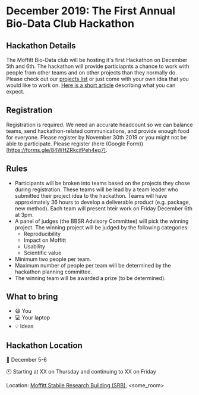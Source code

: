 # December 2019: The First Annual Bio-Data Club Hackathon

## Hackathon Details

The Moffitt Bio-Data club will be hosting it's first Hackathon on December 5th and 6th. The hackathon will provide particiapnts a chance to work with people from other teams and on other projects than they normally do. Please check out our [projects list](https://github.com/pstew/biodataclub/blob/master/meetings/december_2019/Project_descriptions.md) or just come with your own idea that you would like to work on. [Here is a short article](https://www.rasmussen.edu/degrees/technology/blog/what-is-a-hackathon/) describing what you can expect.

## Registration
Registration is required. We need an accurate headcount so we can balance teams, send hackathon-related communications, and provide enough food for everyone. Please register by November 30th 2019 or you might not be able to participate. Please register (here (Google Form))[https://forms.gle/84WHZRkcjfPeh4eg7].

## Rules
- Participants will be broken into teams based on the projects they chose during registration. These teams will be lead by a team leader who submitted their project idea to the hackathon. Teams will have approximately 36 hours to develop a deliverable product (e.g. package, new method). Each team will present hteir work on Friday December 6th at 3pm. 
- A panel of judges (the BBSR Advisory Committee) will pick the winning project. The winning project will be judged by the following categories:
  - Reproducibility
  - Impact on Moffitt
  - Usability
  - Scientific value
- Minimum two people per team.
- Maximum number of people per team will be determined by the hackathon planning committee.
- The winning team will be awarded a prize (to be determined).

## What to bring 

- :smile: You
- :computer: Your laptop
- :bulb: Ideas

## Hackathon Location

:calendar: December 5-6

:clock10: Starting at XX on Thursday and continuing to XX on Friday

Location: [Moffitt Stabile Research Building (SRB)](https://goo.gl/maps/o6j3rtTuxCB2), <some_room>
